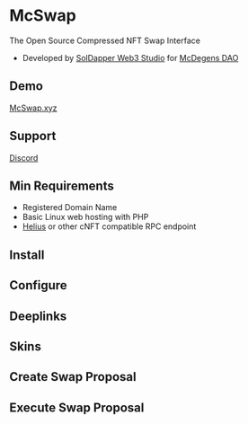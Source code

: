 # McSwap
The Open Source Compressed NFT Swap Interface
* Developed by [SolDapper Web3 Studio](https://twitter.com/SolDapper) for [McDegens DAO](https://twitter.com/McDegensDAO)

## Demo
[McSwap.xyz](https://mcswap.xyz)

## Support
[Discord](https://discord.com/invite/mcdegensdao)

## Min Requirements
* Registered Domain Name
* Basic Linux web hosting with PHP
* [Helius](https://www.helius.dev) or other cNFT compatible RPC endpoint

## Install

## Configure

## Deeplinks

## Skins

## Create Swap Proposal

## Execute Swap Proposal
